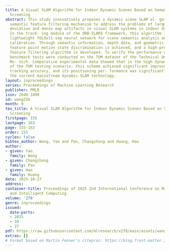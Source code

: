 ```yaml
---
title: A Visual SLAM Algorithm for Indoor Dynamic Scenes Based on Semantic Feature
  Screening
abstract: This study innovatively proposes a dynamic scene SLAM al- gorithm that integrates
  semantic feature filtering mechanism to address the problems of large positioning
  deviation and dense map artifacts in visual SLAM systems in indoor dynamic environments.
  In the track- ing module of the ORB-SLAM3 framework, this algorithm introduces a
  lightweight YOLOv11-seg neural network for scene semantic analysis and target area
  calibration. Through semantic information, depth data, and geometric relationships,
  feature point motion state discrimination is achieved, and a high-precision dynamic
  feature filtering algorithm is developed. To verify the performance of the algorithm,
  benchmark tests were conducted on the TUM dataset of the Technical University of
  Mu- nich. Comparative experimental data showed that in the high dynamic conditions
  of the TUM testing scenario, this scheme achieved significant improvement in trajectory
  tracking accuracy, and its positioning per- formance was significantly better than
  the current mainstream dynamic SLAM technology.
layout: inproceedings
series: Proceedings of Machine Learning Research
publisher: PMLR
issn: 2640-3498
id: wang25b
month: 0
tex_title: A Visual SLAM Algorithm for Indoor Dynamic Scenes Based on Semantic Feature
  Screening
firstpage: 155
lastpage: 163
page: 155-163
order: 155
cycles: false
bibtex_author: Wang, Yao and Pan, Changzhong and Huang, Hao
author:
- given: Yao
  family: Wang
- given: Changzhong
  family: Pan
- given: Hao
  family: Huang
date: 2025-10-27
address:
container-title: Proceedings of 2025 2nd International Conference on Machine Learning
  and Intelligent Computing
volume: '278'
genre: inproceedings
issued:
  date-parts:
  - 2025
  - 10
  - 27
pdf: https://raw.githubusercontent.com/mlresearch/v278/main/assets/wang25b/wang25b.pdf
extras: []
# Format based on Martin Fenner's citeproc: https://blog.front-matter.io/posts/citeproc-yaml-for-bibliographies/
---
```

